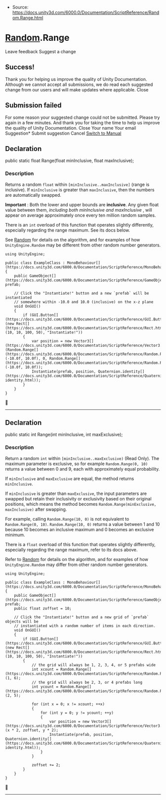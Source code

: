 * Source: https://docs.unity3d.com/6000.0/Documentation/ScriptReference/Random.Range.html

#  [Random](https://docs.unity3d.com/6000.0/Documentation/ScriptReference/Random.html).Range
Leave feedback
Suggest a change
## Success!
Thank you for helping us improve the quality of Unity Documentation. Although we cannot accept all submissions, we do read each suggested change from our users and will make updates where applicable.
Close
## Submission failed
For some reason your suggested change could not be submitted. Please <a>try again</a> in a few minutes. And thank you for taking the time to help us improve the quality of Unity Documentation.
Close
Your name Your email Suggestion* Submit suggestion
Cancel
[Switch to Manual](https://docs.unity3d.com/6000.0/Documentation/Manual/class-random.html "Go to Random Component in the Manual")
## Declaration
public static float Range(float minInclusive, float maxInclusive); 
### Description
Returns a random `float` within `[minInclusive..maxInclusive]` (range is inclusive).
If `minInclusive` is greater than `maxInclusive`, then the numbers are automatically swapped.  
  
**Important** : Both the lower and upper bounds are **inclusive**. Any given float value between them, _including both minInclusive and maxInclusive_ , will appear on average approximately once every ten million random samples.  
  
There is an `int` overload of this function that operates slightly differently, especially regarding the range maximum. See its docs below.  
  
See [Random](https://docs.unity3d.com/6000.0/Documentation/ScriptReference/Random.html) for details on the algorithm, and for examples of how `UnityEngine.Random` may be different from other random number generators. 
```
using UnityEngine;  
  
public class ExampleClass : MonoBehaviour[](https://docs.unity3d.com/6000.0/Documentation/ScriptReference/MonoBehaviour.html)
{
    public GameObject[](https://docs.unity3d.com/6000.0/Documentation/ScriptReference/GameObject.html) prefab;  
  
    // Click the "Instantiate!" button and a new `prefab` will be instantiated
    // somewhere within -10.0 and 10.0 (inclusive) on the x-z plane
    void OnGUI()
    {
        if (GUI.Button[](https://docs.unity3d.com/6000.0/Documentation/ScriptReference/GUI.Button.html)(new Rect[](https://docs.unity3d.com/6000.0/Documentation/ScriptReference/Rect.html)(10, 10, 100, 50), "Instantiate!"))
        {
            var position = new Vector3[](https://docs.unity3d.com/6000.0/Documentation/ScriptReference/Vector3.html)(Random.Range[](https://docs.unity3d.com/6000.0/Documentation/ScriptReference/Random.Range.html)(-10.0f, 10.0f), 0, Random.Range[](https://docs.unity3d.com/6000.0/Documentation/ScriptReference/Random.Range.html)(-10.0f, 10.0f));
            Instantiate(prefab, position, Quaternion.identity[](https://docs.unity3d.com/6000.0/Documentation/ScriptReference/Quaternion-identity.html));
        }
    }
}

```

* * *
## Declaration
public static int Range(int minInclusive, int maxExclusive); 
### Description
Return a random `int` within `[minInclusive..maxExclusive)` (Read Only).
The maximum parameter is exclusive, so for example `Random.Range(0, 10)` returns a value between 0 and 9, each with approximately equal probability.  
  
If `minInclusive` and `maxExclusive` are equal, the method returns `minInclusive`.  
  
If `minInclusive` is greater than `maxExclusive`, the input parameters are swapped but retain their inclusivity or exclusivity based on their original positions, which means the method becomes `Random.Range(minExclusive, maxInclusive)` after swapping.  
  
For example, calling `Random.Range(10, 0)` is not equivalent to `Random.Range(0, 10)`. `Random.Range(10, 0)` returns a value between 1 and 10 because 10 becomes an inclusive maximum and 0 becomes an exclusive minimum.  
  
There is a `float` overload of this function that operates slightly differently, especially regarding the range maximum, refer to its docs above.  
  
Refer to [Random](https://docs.unity3d.com/6000.0/Documentation/ScriptReference/Random.html) for details on the algorithm, and for examples of how `UnityEngine.Random` may differ from other random number generators. 
```
using UnityEngine;  
  
public class ExampleClass : MonoBehaviour[](https://docs.unity3d.com/6000.0/Documentation/ScriptReference/MonoBehaviour.html)
{
    public GameObject[](https://docs.unity3d.com/6000.0/Documentation/ScriptReference/GameObject.html) prefab;
    public float zoffset = 10;  
  
    // Click the "Instantiate!" button and a new grid of `prefab` objects will be
    // instantiated with a random number of items in each direction.
    void OnGUI()
    {
        if (GUI.Button[](https://docs.unity3d.com/6000.0/Documentation/ScriptReference/GUI.Button.html)(new Rect[](https://docs.unity3d.com/6000.0/Documentation/ScriptReference/Rect.html)(10, 10, 100, 50), "Instantiate!"))
        {
            // the grid will always be 1, 2, 3, 4, or 5 prefabs wide
            int xcount = Random.Range[](https://docs.unity3d.com/6000.0/Documentation/ScriptReference/Random.Range.html)(1, 6);
            // the grid will always be 2, 3, or 4 prefabs long
            int ycount = Random.Range[](https://docs.unity3d.com/6000.0/Documentation/ScriptReference/Random.Range.html)(2, 5);  
  
            for (int x = 0; x != xcount; ++x)
            {
                for (int y = 0; y != ycount; ++y)
                {
                    var position = new Vector3[](https://docs.unity3d.com/6000.0/Documentation/ScriptReference/Vector3.html)(x * 2, zoffset, y * 2);
                    Instantiate(prefab, position, Quaternion.identity[](https://docs.unity3d.com/6000.0/Documentation/ScriptReference/Quaternion-identity.html));
                }
            }  
  
            zoffset += 2;
        }
    }
}

```

* * *
